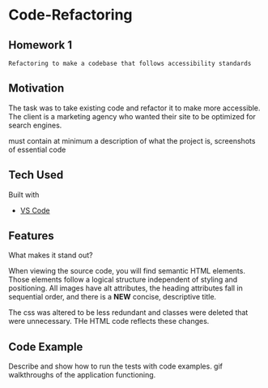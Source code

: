 # Code-Refactoring

## Homework 1 
    Refactoring to make a codebase that follows accessibility standards

## Motivation
The task was to take existing code and refactor it to make more accessible. The client is a marketing agency who wanted their site to be optimized for search engines.

must contain at minimum a description of what the project is,
screenshots of essential code

## Tech Used
Built with 
* [VS Code](https://code.visualstudio.com/)

## Features
What makes it stand out?

When viewing the source code, you will find semantic HTML elements. Those elements follow a logical structure independent of styling and positioning. All images have alt attributes, the heading attributes fall in sequential order, and there is a **NEW** concise, descriptive title.

The css was altered to be less redundant and classes were deleted that were unnecessary. THe HTML code reflects these changes.

## Code Example
Describe and show how to run the tests with code examples.
gif walkthroughs of the application functioning.

